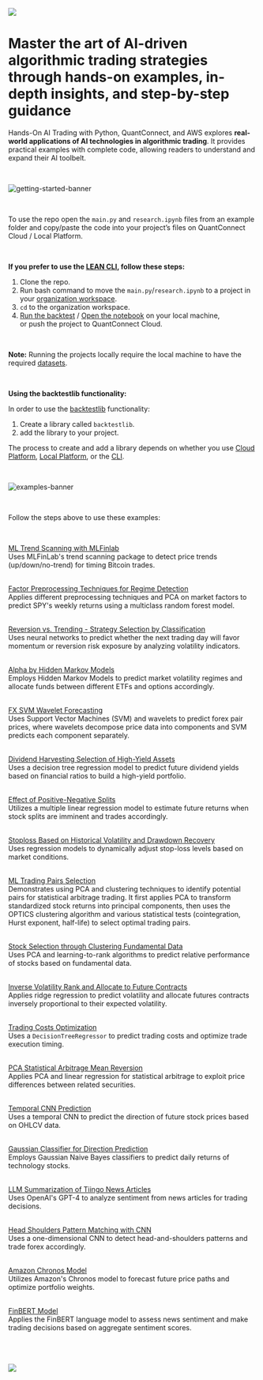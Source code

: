 
[<img src="https://github.com/user-attachments/assets/0c3a338b-95e6-4432-8160-e0dce5b01a32">](https://qnt.co/book-amazon)

# Master the art of AI-driven algorithmic trading strategies through hands-on examples, in-depth insights, and step-by-step guidance

Hands-On AI Trading with Python, QuantConnect, and AWS explores **real-world applications of AI technologies in algorithmic trading**. It provides practical examples with complete code, allowing readers to understand and expand their AI toolbelt.

<br/>

![getting-started-banner](https://github.com/user-attachments/assets/b00363eb-0c2c-47aa-be24-f7109dfbba95)

<br/>

To use the repo open the ```main.py``` and ```research.ipynb``` files from an example folder and copy/paste the code into your project’s files on QuantConnect Cloud / Local Platform.

<br/>

**If you prefer to use the [LEAN CLI](https://www.lean.io/cli/), follow these steps:**

1. Clone the repo.
2. Run bash command to move the ```main.py```/```research.ipynb``` to a project in your [organization workspace](https://www.quantconnect.com/docs/v2/lean-cli/initialization/organization-workspaces).
3. ```cd``` to the organization workspace.
4. [Run the backtest](https://www.quantconnect.com/docs/v2/lean-cli/api-reference/lean-backtest) / [Open the notebook](https://www.quantconnect.com/docs/v2/lean-cli/api-reference/lean-research) on your local machine, or push the project to QuantConnect Cloud.

<br/>

**Note:** Running the projects locally require the local machine to have the required [datasets](https://www.quantconnect.com/datasets/).

<br/>

**Using the backtestlib functionality:**

In order to use the [backtestlib](https://github.com/QuantConnect/HandsOnAITradingBook/blob/master/00%20Libraries/backtestlib/backtestlib.py) functionality:

1. Create a library called ```backtestlib```.
2. add the library to your project.

The process to create and add a library depends on whether you use [Cloud Platform](https://www.quantconnect.com/docs/v2/cloud-platform/projects/shared-libraries#02-Create-Libraries), [Local Platform](https://www.quantconnect.com/docs/v2/local-platform/projects/shared-libraries#02-Create-Libraries), or the [CLI](https://www.quantconnect.com/docs/v2/lean-cli/projects/libraries/project-libraries#02-Create-Libraries).

<br/>

![examples-banner](https://github.com/user-attachments/assets/852a9678-9655-4d2a-83ea-1f45d79353d8)

<br/>

Follow the steps above to use these examples:

<br/>

[ML Trend Scanning with MLFinlab](https://github.com/QuantConnect/HandsOnAITradingBook/tree/master/06%20Applied%20Machine%20Learning/01%20ML%20Trend%20Scanning%20with%20MLFinlab)
<br/>
Uses MLFinLab's trend scanning package to detect price trends (up/down/no-trend) for timing Bitcoin trades.
<br/><br/>

[Factor Preprocessing Techniques for Regime Detection](https://github.com/QuantConnect/HandsOnAITradingBook/tree/master/06%20Applied%20Machine%20Learning/02%20Factor%20Preprocessing%20Techniques%20for%20Regime%20Detection)
<br/>
Applies different preprocessing techniques and PCA on market factors to predict SPY's weekly returns using a multiclass random forest model.
<br/><br/>

[Reversion vs. Trending - Strategy Selection by Classification](https://github.com/QuantConnect/HandsOnAITradingBook/tree/master/06%20Applied%20Machine%20Learning/03%20Reversion%20vs%20Trending%20-%20Strategy%20Selection%20by%20Classification)
<br/>
Uses neural networks to predict whether the next trading day will favor momentum or reversion risk exposure by analyzing volatility indicators.
<br/><br/>

[Alpha by Hidden Markov Models](https://github.com/QuantConnect/HandsOnAITradingBook/tree/master/06%20Applied%20Machine%20Learning/04%20Alpha%20by%20Hidden%20Markov%20Models)
<br/>
Employs Hidden Markov Models to predict market volatility regimes and allocate funds between different ETFs and options accordingly.
<br/><br/>

[FX SVM Wavelet Forecasting](https://github.com/QuantConnect/HandsOnAITradingBook/tree/master/06%20Applied%20Machine%20Learning/05%20FX%20SVM%20Wavelet%20Forecasting)
<br/>
Uses Support Vector Machines (SVM) and wavelets to predict forex pair prices, where wavelets decompose price data into components and SVM predicts each component separately.
<br/><br/>

[Dividend Harvesting Selection of High-Yield Assets](https://github.com/QuantConnect/HandsOnAITradingBook/tree/master/06%20Applied%20Machine%20Learning/06%20Dividend%20Harvesting%20Selection%20of%20High-Yield%20Assets)
<br/>
Uses a decision tree regression model to predict future dividend yields based on financial ratios to build a high-yield portfolio.
<br/><br/>

[Effect of Positive-Negative Splits](https://github.com/QuantConnect/HandsOnAITradingBook/tree/master/06%20Applied%20Machine%20Learning/07%20Effect%20of%20Positive-Negative%20Splits)
<br/>
Utilizes a multiple linear regression model to estimate future returns when stock splits are imminent and trades accordingly.
<br/><br/>

[Stoploss Based on Historical Volatility and Drawdown Recovery](https://github.com/QuantConnect/HandsOnAITradingBook/tree/master/06%20Applied%20Machine%20Learning/08%20Stoploss%20Based%20on%20Historical%20Volatility%20and%20Drawdown%20Recovery)
<br/>
Uses regression models to dynamically adjust stop-loss levels based on market conditions.
<br/><br/>

[ML Trading Pairs Selection](https://github.com/QuantConnect/HandsOnAITradingBook/tree/master/06%20Applied%20Machine%20Learning/09%20ML%20Trading%20Pairs%20Selection)
<br/>
Demonstrates using PCA and clustering techniques to identify potential pairs for statistical arbitrage trading. It first applies PCA to transform standardized stock returns into principal components, then uses the OPTICS clustering algorithm and various statistical tests (cointegration, Hurst exponent, half-life) to select optimal trading pairs.
<br/><br/>

[Stock Selection through Clustering Fundamental Data](https://github.com/QuantConnect/HandsOnAITradingBook/tree/master/06%20Applied%20Machine%20Learning/10%20Stock%20Selection%20through%20Clustering%20Fundamental%20Data)
<br/>
Uses PCA and learning-to-rank algorithms to predict relative performance of stocks based on fundamental data.
<br/><br/>

[Inverse Volatility Rank and Allocate to Future Contracts](https://github.com/QuantConnect/HandsOnAITradingBook/tree/master/06%20Applied%20Machine%20Learning/11%20Inverse%20Volatility%20Rank%20and%20Allocate%20to%20Future%20Contracts)
<br/>
Applies ridge regression to predict volatility and allocate futures contracts inversely proportional to their expected volatility.
<br/><br/>

[Trading Costs Optimization](https://github.com/QuantConnect/HandsOnAITradingBook/tree/master/06%20Applied%20Machine%20Learning/12%20Trading%20Costs%20Optimization)
<br/>
Uses a ```DecisionTreeRegressor``` to predict trading costs and optimize trade execution timing.
<br/><br/>

[PCA Statistical Arbitrage Mean Reversion](https://github.com/QuantConnect/HandsOnAITradingBook/tree/master/06%20Applied%20Machine%20Learning/13%20PCA%20Statistical%20Arbitrage%20Mean%20Reversion)
<br/>
Applies PCA and linear regression for statistical arbitrage to exploit price differences between related securities.
<br/><br/>

[Temporal CNN Prediction](https://github.com/QuantConnect/HandsOnAITradingBook/tree/master/06%20Applied%20Machine%20Learning/14%20Temporal%20CNN%20Prediction)
<br/>
Uses a temporal CNN to predict the direction of future stock prices based on OHLCV data.
<br/><br/>

[Gaussian Classifier for Direction Prediction](https://github.com/QuantConnect/HandsOnAITradingBook/tree/master/06%20Applied%20Machine%20Learning/15%20Gaussian%20Classifier%20for%20Direction%20Prediction)
<br/>
Employs Gaussian Naive Bayes classifiers to predict daily returns of technology stocks.
<br/><br/>

[LLM Summarization of Tiingo News Articles](https://github.com/QuantConnect/HandsOnAITradingBook/tree/master/06%20Applied%20Machine%20Learning/16%20LLM%20Summarization%20of%20Tiingo%20News%20Articles)
<br/>
Uses OpenAI's GPT-4 to analyze sentiment from news articles for trading decisions.
<br/><br/>

[Head Shoulders Pattern Matching with CNN](https://github.com/QuantConnect/HandsOnAITradingBook/tree/master/06%20Applied%20Machine%20Learning/17%20Head%20Shoulders%20Pattern%20Matching%20with%20CNN)
<br/>
Uses a one-dimensional CNN to detect head-and-shoulders patterns and trade forex accordingly.
<br/><br/>

[Amazon Chronos Model](https://github.com/QuantConnect/HandsOnAITradingBook/tree/master/06%20Applied%20Machine%20Learning/18%20Amazon%20Chronos%20Model)
<br/>
Utilizes Amazon's Chronos model to forecast future price paths and optimize portfolio weights.
<br/><br/>

[FinBERT Model](https://github.com/QuantConnect/HandsOnAITradingBook/tree/master/06%20Applied%20Machine%20Learning/19%20FinBERT%20Model)
<br/>
Applies the FinBERT language model to assess news sentiment and make trading decisions based on aggregate sentiment scores.
<br/><br/>
<br/><br/>

[<img src="https://github.com/user-attachments/assets/37828761-5a04-4a25-b9f1-c30a796f74ce">](https://qnt.co/book-amazon)

